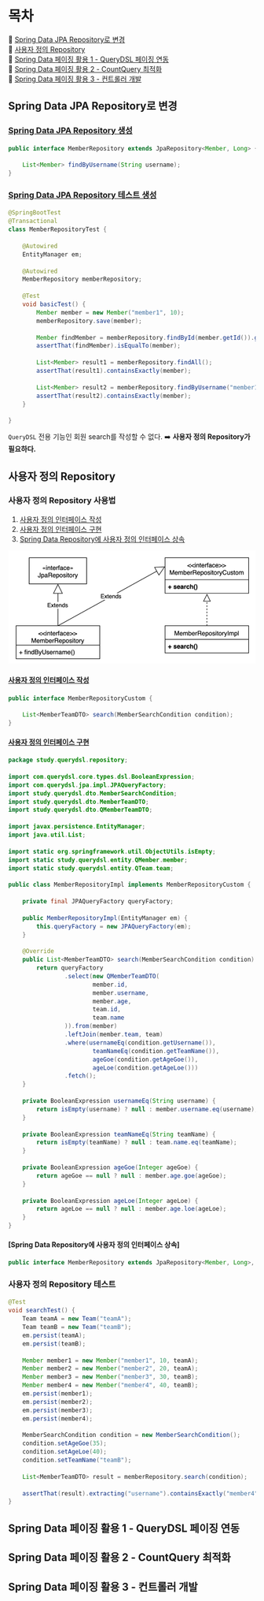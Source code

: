 # 목차
🎀 [Spring Data JPA Repository로 변경](#spring-data-jpa-repository로-변경)  
🎀 [사용자 정의 Repository](#사용자-정의-repository)  
🎀 [Spring Data 페이징 활용 1 - QueryDSL 페이징 연동](#spring-data-페이징-활용-1---querydsl-페이징-연동)  
🎀 [Spring Data 페이징 활용 2 - CountQuery 최적화](#spring-data-페이징-활용-2---countquery-최적화)  
🎀 [Spring Data 페이징 활용 3 - 컨트롤러 개발](#spring-data-페이징-활용-3---컨트롤러-개발)  

## Spring Data JPA Repository로 변경
### [Spring Data JPA Repository 생성](..%2Fsrc%2Fmain%2Fjava%2Fstudy%2Fquerydsl%2Frepository%2FMemberRepository.java)
```java
public interface MemberRepository extends JpaRepository<Member, Long> {

    List<Member> findByUsername(String username);
}
```

### [Spring Data JPA Repository 테스트 생성](..%2Fsrc%2Ftest%2Fjava%2Fstudy%2Fquerydsl%2Frepository%2FMemberRepositoryTest.java)
```java
@SpringBootTest
@Transactional
class MemberRepositoryTest {

    @Autowired
    EntityManager em;

    @Autowired
    MemberRepository memberRepository;

    @Test
    void basicTest() {
        Member member = new Member("member1", 10);
        memberRepository.save(member);

        Member findMember = memberRepository.findById(member.getId()).get();
        assertThat(findMember).isEqualTo(member);

        List<Member> result1 = memberRepository.findAll();
        assertThat(result1).containsExactly(member);

        List<Member> result2 = memberRepository.findByUsername("member1");
        assertThat(result2).containsExactly(member);
    }

}
```

`QueryDSL` 전용 기능인 회원 search를 작성할 수 없다. ➡️ **사용자 정의 Repository가 필요하다.**

## 사용자 정의 Repository
### 사용자 정의 Repository 사용법
1. [사용자 정의 인터페이스 작성](#사용자-정의-인터페이스-작성)
2. [사용자 정의 인터페이스 구현](#사용자-정의-인터페이스-구현)
3. [Spring Data Repository에 사용자 정의 인터페이스 상속](#spring-data-repository에-사용자-정의-인터페이스-상속)

![사용자 정의 리포지토리 구성.png](imgs%2F%EC%82%AC%EC%9A%A9%EC%9E%90%20%EC%A0%95%EC%9D%98%20%EB%A6%AC%ED%8F%AC%EC%A7%80%ED%86%A0%EB%A6%AC%20%EA%B5%AC%EC%84%B1.png)

#### [사용자 정의 인터페이스 작성](..%2Fsrc%2Fmain%2Fjava%2Fstudy%2Fquerydsl%2Frepository%2FMemberRepositoryCustom.java)
```java
public interface MemberRepositoryCustom {

    List<MemberTeamDTO> search(MemberSearchCondition condition);
}
```

#### [사용자 정의 인터페이스 구현](..%2Fsrc%2Fmain%2Fjava%2Fstudy%2Fquerydsl%2Frepository%2FMemberRepositoryImpl.java)
```java
package study.querydsl.repository;

import com.querydsl.core.types.dsl.BooleanExpression;
import com.querydsl.jpa.impl.JPAQueryFactory;
import study.querydsl.dto.MemberSearchCondition;
import study.querydsl.dto.MemberTeamDTO;
import study.querydsl.dto.QMemberTeamDTO;

import javax.persistence.EntityManager;
import java.util.List;

import static org.springframework.util.ObjectUtils.isEmpty;
import static study.querydsl.entity.QMember.member;
import static study.querydsl.entity.QTeam.team;

public class MemberRepositoryImpl implements MemberRepositoryCustom {

    private final JPAQueryFactory queryFactory;

    public MemberRepositoryImpl(EntityManager em) {
        this.queryFactory = new JPAQueryFactory(em);
    }

    @Override
    public List<MemberTeamDTO> search(MemberSearchCondition condition) {
        return queryFactory
                .select(new QMemberTeamDTO(
                        member.id,
                        member.username,
                        member.age,
                        team.id,
                        team.name
                )).from(member)
                .leftJoin(member.team, team)
                .where(usernameEq(condition.getUsername()),
                        teamNameEq(condition.getTeamName()),
                        ageGoe(condition.getAgeGoe()),
                        ageLoe(condition.getAgeLoe()))
                .fetch();
    }

    private BooleanExpression usernameEq(String username) {
        return isEmpty(username) ? null : member.username.eq(username);
    }

    private BooleanExpression teamNameEq(String teamName) {
        return isEmpty(teamName) ? null : team.name.eq(teamName);
    }

    private BooleanExpression ageGoe(Integer ageGoe) {
        return ageGoe == null ? null : member.age.goe(ageGoe);
    }

    private BooleanExpression ageLoe(Integer ageLoe) {
        return ageLoe == null ? null : member.age.loe(ageLoe);
    }
}
```

#### [Spring Data Repository에 사용자 정의 인터페이스 상속]
```java
public interface MemberRepository extends JpaRepository<Member, Long>, MemberRepositoryCustom { ... }
```

### 사용자 정의 Repository 테스트
```java
@Test
void searchTest() {
    Team teamA = new Team("teamA");
    Team teamB = new Team("teamB");
    em.persist(teamA);
    em.persist(teamB);

    Member member1 = new Member("member1", 10, teamA);
    Member member2 = new Member("member2", 20, teamA);
    Member member3 = new Member("member3", 30, teamB);
    Member member4 = new Member("member4", 40, teamB);
    em.persist(member1);
    em.persist(member2);
    em.persist(member3);
    em.persist(member4);

    MemberSearchCondition condition = new MemberSearchCondition();
    condition.setAgeGoe(35);
    condition.setAgeLoe(40);
    condition.setTeamName("teamB");

    List<MemberTeamDTO> result = memberRepository.search(condition);

    assertThat(result).extracting("username").containsExactly("member4");
}
```

## Spring Data 페이징 활용 1 - QueryDSL 페이징 연동
## Spring Data 페이징 활용 2 - CountQuery 최적화
## Spring Data 페이징 활용 3 - 컨트롤러 개발
